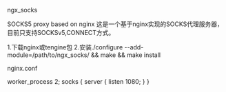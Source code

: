 ngx_socks

SOCKS5 proxy based on nginx
这是一个基于nginx实现的SOCKS代理服务器，目前只支持SOCKSv5,CONNECT方式。

1.下载nginx或tengine包
2.安装./configure --add-module=/path/to/ngx_socks/ && make && make install



nginx.conf

worker_process 2;
socks {
  server {
    listen 1080;
  }
}
